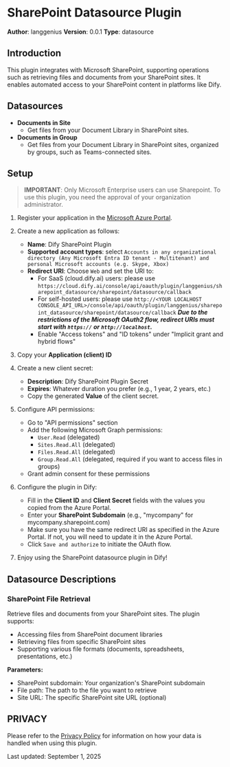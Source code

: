 # SharePoint Datasource Plugin

**Author**: langgenius
**Version**: 0.0.1
**Type**: datasource

## Introduction

This plugin integrates with Microsoft SharePoint, supporting operations such as retrieving files and documents from your SharePoint sites. It enables automated access to your SharePoint content in platforms like Dify.

## Datasources

- **Documents in Site**
  - Get files from your Document Library in SharePoint sites.
- **Documents in Group**
  - Get files from your Document Library in SharePoint sites, organized by groups, such as Teams-connected sites.

## Setup

> **IMPORTANT**: Only Microsoft Enterprise users can use Sharepoint. To use this plugin, you need the approval of your organization administrator.

1. Register your application in the [Microsoft Azure Portal](https://portal.azure.com/#view/Microsoft_AAD_RegisteredApps/ApplicationsListBlade).

2. Create a new application as follows:
    - **Name**: Dify SharePoint Plugin
    - **Supported account types**: select `Accounts in any organizational directory (Any Microsoft Entra ID tenant - Multitenant) and personal Microsoft accounts (e.g. Skype, Xbox)`
    - **Redirect URI**: Choose `Web` and set the URI to:
        - For SaaS (cloud.dify.ai) users: please use `https://cloud.dify.ai/console/api/oauth/plugin/langgenius/sharepoint_datasource/sharepoint/datasource/callback`
        - For self-hosted users: please use `http://<YOUR LOCALHOST CONSOLE_API_URL>/console/api/oauth/plugin/langgenius/sharepoint_datasource/sharepoint/datasource/callback`
        ***Due to the restrictions of the Microsoft OAuth2 flow, redirect URIs must start with `https://` or `http://localhost`.***
        - Enable "Access tokens" and "ID tokens" under "Implicit grant and hybrid flows"

3. Copy your **Application (client) ID**

4. Create a new client secret:
    - **Description**: Dify SharePoint Plugin Secret
    - **Expires**: Whatever duration you prefer (e.g., 1 year, 2 years, etc.)
    - Copy the generated **Value** of the client secret.

5. Configure API permissions:
    - Go to "API permissions" section
    - Add the following Microsoft Graph permissions:
        - `User.Read` (delegated)
        - `Sites.Read.All` (delegated)
        - `Files.Read.All` (delegated)
        - `Group.Read.All` (delegated, required if you want to access files in groups)
    - Grant admin consent for these permissions

6. Configure the plugin in Dify:
    - Fill in the **Client ID** and **Client Secret** fields with the values you copied from the Azure Portal.
    - Enter your **SharePoint Subdomain** (e.g., "mycompany" for mycompany.sharepoint.com)
    - Make sure you have the same redirect URI as specified in the Azure Portal. If not, you will need to update it in the Azure Portal.
    - Click `Save and authorize` to initiate the OAuth flow.

7. Enjoy using the SharePoint datasource plugin in Dify!

## Datasource Descriptions

### SharePoint File Retrieval
Retrieve files and documents from your SharePoint sites. The plugin supports:
- Accessing files from SharePoint document libraries
- Retrieving files from specific SharePoint sites
- Supporting various file formats (documents, spreadsheets, presentations, etc.)

**Parameters:**
- SharePoint subdomain: Your organization's SharePoint subdomain
- File path: The path to the file you want to retrieve
- Site URL: The specific SharePoint site URL (optional)

## PRIVACY

Please refer to the [Privacy Policy](PRIVACY.md) for information on how your data is handled when using this plugin.

Last updated: September 1, 2025

